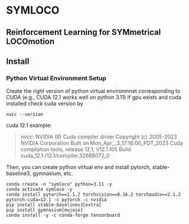 # SYMLOCO
Reinforcement Learning for SYMmetrical LOCOmotion 
------------
## Install

### Python Virtual Environment Setup
Create the right version of python virtual environmnet corresponding to CUDA (e.g., CUDA 12.1 works well on python 3.11)
If gpu exists and cuda installed check cuda version by 
```
nvcc --version
```

cuda 12.1 example:
> nvcc: NVIDIA (R) Cuda compiler driver
> Copyright (c) 2005-2023 NVIDIA Corporation
> Built on Mon_Apr__3_17:16:06_PDT_2023
> Cuda compilation tools, release 12.1, V12.1.105
> Build cuda_12.1.r12.1/compiler.32688072_0

Then, you can create python virtual env and install pytorch, stable-baseline3, gymnasium, etc.
```
conda create -n "symloco" python=3.11 -y
conda activate symloco -y
conda install pytorch==2.1.2 torchvision==0.16.2 torchaudio==2.1.2 pytorch-cuda=12.1 -c pytorch -c nvidia
pip install stable-baselines3[extra]
pip install gymnasium[mujoco]
conda install -y -c conda-forge tensorboard
```